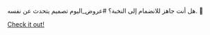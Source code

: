 هل أنت جاهز للانضمام إلى النخبة؟ #عروض_اليوم تصميم يتحدث عن نفسه. 🎉

[Check it out!](https://www.facebook.com/share/17TW2PL6Tj/)